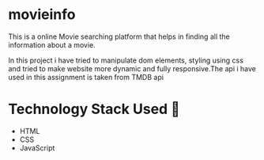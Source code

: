 # movieinfo

This is a online Movie searching platform that helps in finding all the information about a movie.

In this project i have tried to manipulate dom elements, styling using css and tried to make website more dynamic and fully responsive.The api i have used in this assignment is taken from TMDB api

# Technology Stack Used 🌟
* HTML
* CSS
* JavaScript
